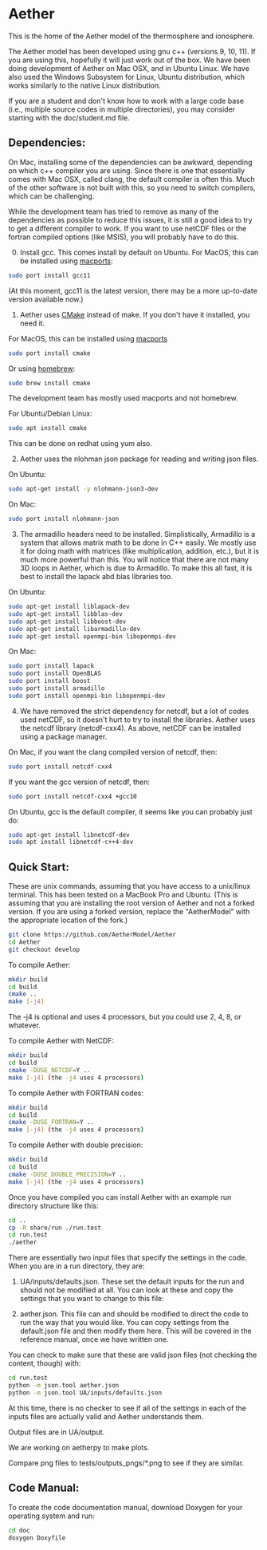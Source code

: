 # Aether
This is the home of the Aether model of the thermosphere and ionosphere.

The Aether model has been developed using gnu c++ (versions 9, 10, 11). If
you are using this, hopefully it will just work out of the box. We have 
been doing development of Aether on Mac OSX, and in Ubuntu Linux.  We have 
also used the Windows Subsystem for Linux, Ubuntu distribution, which 
works similarly to the native Linux distribution.

If you are a student and don't know how to work with a large code base
(i.e., multiple source codes in multiple directories), you may consider
starting with the doc/student.md file.

## Dependencies:

On Mac, installing some of the dependencies can be awkward, depending
on which c++ compiler you are using. Since there is one that
essentially comes with Mac OSX, called clang, the default compiler is
often this.  Much of the other software is not built with this, so you
need to switch compilers, which can be challenging.

While the development team has tried to remove as many of the
dependencies as possible to reduce this issues, it is still a good
idea to try to get a different compiler to work.  If you want to
use netCDF files or the fortran compiled options (like MSIS), you
will probably have to do this.

0. Install gcc.  This comes install by default on Ubuntu. For MacOS,
this can be installed using [macports](https://www.macports.org/):
```bash
sudo port install gcc11
```
(At this moment, gcc11 is the latest version, there may be a more up-to-date version available now.)


1. Aether uses [CMake](https://cmake.org/) instead of make. If you don't have it installed, you need it.

For MacOS, this can be installed using
[macports](https://www.macports.org/)
```bash
sudo port install cmake
```

Or using [homebrew](https://formulae.brew.sh/formula/cmake):
```bash
sudo brew install cmake
```
The development team has mostly used macports and not homebrew.

For Ubuntu/Debian Linux:
```bash
sudo apt install cmake
```
This can be done on redhat using yum also.

2. Aether uses the nlohman json package for reading and writing json files.

On Ubuntu:

```bash
sudo apt-get install -y nlohmann-json3-dev
```

On Mac:

```bash
sudo port install nlohmann-json 
```

3. The armadillo headers need to be installed. Simplistically,
Armadillo is a system that allows matrix math to be done in C++
easily. We mostly use it for doing math with matrices (like
multiplication, addition, etc.), but it is much more powerful than
this.  You will notice that there are not many 3D loops in Aether,
which is due to Armadillo.  To make this all fast, it is best to
install the lapack abd blas libraries too.

On Ubuntu:

```bash
sudo apt-get install liblapack-dev
sudo apt-get install libblas-dev
sudo apt-get install libboost-dev
sudo apt-get install libarmadillo-dev
sudo apt-get install openmpi-bin libopenmpi-dev
```

On Mac:

```bash
sudo port install lapack
sudo port install OpenBLAS
sudo port install boost
sudo port install armadillo
sudo port install openmpi-bin libopenmpi-dev
 ```

4. We have removed the strict dependency for netcdf, but a lot of
codes used netCDF, so it doesn't hurt to try to install the libraries.
Aether uses the netcdf library (netcdf-cxx4). As above, netCDF can be
installed using a package manager.

On Mac, if you want the clang compiled version of netcdf, then:
```bash
sudo port install netcdf-cxx4
```

If you want the gcc version of netcdf, then:
```bash
sudo port install netcdf-cxx4 +gcc10
```

On Ubuntu, gcc is the default compiler, it seems like you can probably just do:
```bash
sudo apt-get install libnetcdf-dev
sudo apt install libnetcdf-c++4-dev
```

## Quick Start:

These are unix commands, assuming that you have access to a unix/linux
terminal. This has been tested on a MacBook Pro and Ubuntu. (This is
assuming that you are installing the root version of Aether and not a
forked version.  If you are using a forked version, replace the
"AetherModel" with the appropriate location of the fork.)

```bash
git clone https://github.com/AetherModel/Aether
cd Aether
git checkout develop
```

To compile Aether:
```bash
mkdir build
cd build
cmake ..
make [-j4]
```
The -j4 is optional and uses 4 processors, but you could use 2, 4, 8,
or whatever.
 
To compile Aether with NetCDF:
```bash
mkdir build
cd build
cmake -DUSE_NETCDF=Y ..
make [-j4] (the -j4 uses 4 processors)
```

To compile Aether with FORTRAN codes:
```bash
mkdir build
cd build
cmake -DUSE_FORTRAN=Y ..
make [-j4] (the -j4 uses 4 processors)
```

To compile Aether with double precision:
```bash
mkdir build
cd build
cmake -DUSE_DOUBLE_PRECISION=Y ..
make [-j4] (the -j4 uses 4 processors)
```

Once you have compiled you can install Aether with an example run directory
structure like this:

```bash
cd ..
cp -R share/run ./run.test
cd run.test
./aether
```

There are essentially two input files that specify the settings in the code.
When you are in a run directory, they are:

1. UA/inputs/defaults.json.  These set the default inputs for the run
and should not be modified at all.  You can look at these and copy the
settings that you want to change to this file:

2. aether.json.  This file can and should be modified to direct the
code to run the way that you would like.  You can copy settings from
the default.json file and then modify them here. This will be covered
in the reference manual, once we have written one.

You can check to make sure that these are valid json files (not checking the content, though) with:

```bash
cd run.test
python -m json.tool aether.json
python -m json.tool UA/inputs/defaults.json
```

At this time, there is no checker to see if all of the settings in each of the inputs files are actually valid and Aether understands them. 

Output files are in UA/output.

We are working on aetherpy to make plots.

Compare png files to tests/outputs_pngs/*.png to see if they are similar.

## Code Manual:

To create the code documentation manual, download Doxygen for your operating
system and run:

```bash
cd doc
doxygen Doxyfile
```
